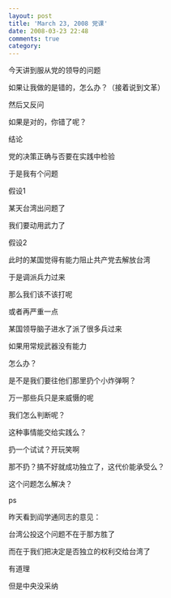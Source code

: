 ```yaml
---
layout: post
title: 'March 23, 2008 党课'
date: 2008-03-23 22:48
comments: true
category: 
---
```

    

今天讲到服从党的领导的问题

  

如果让我做的是错的，怎么办？（接着说到文革）

  

然后又反问

如果是对的，你错了呢？

  

结论

党的决策正确与否要在实践中检验

  

  

  

  

于是我有个问题

  

假设1

某天台湾出问题了

我们要动用武力了

假设2

此时的某国觉得有能力阻止共产党去解放台湾

于是调派兵力过来

  

  

那么我们该不该打呢

或者再严重一点

某国领导脑子进水了派了很多兵过来

如果用常规武器没有能力

怎么办？

  

是不是我们要往他们那里扔个小炸弹啊？

  

万一那些兵只是来威慑的呢

我们怎么判断呢？

  

  

这种事情能交给实践么？

扔一个试试？开玩笑啊

那不扔？搞不好就成功独立了，这代价能承受么？

  

  

  

这个问题怎么解决？

  

  

  

  

  

ps

昨天看到阎学通同志的意见：

台湾公投这个问题不在于那方胜了

而在于我们把决定是否独立的权利交给台湾了

  

  

有道理

但是中央没采纳
